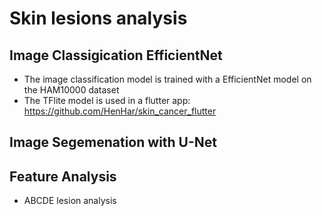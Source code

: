 # Skin lesions analysis


## Image Classigication EfficientNet
* The image classification model is trained with a EfficientNet model on the HAM10000 dataset
* The TFlite model is used in a flutter app: https://github.com/HenHar/skin_cancer_flutter

## Image Segemenation with U-Net


## Feature Analysis 
* ABCDE lesion analysis
